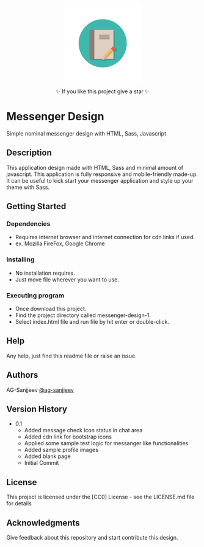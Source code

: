 <p align="center">
	<img src='https://raw.githubusercontent.com/ag-sanjjeev/ag-sanjjeev/main/images/readme.png' width="200px" />
</p>

<p align="center">
  ✨ If you like this project give a star ✨
</p>

# Messenger Design

Simple nominal messenger design with HTML, Sass, Javascript

## Description

This application design made with HTML, Sass and minimal amount of javascript.
This application is fully responsive and mobile-friendly made-up.
It can be useful to kick start your messenger application and style up your theme with Sass.

## Getting Started

### Dependencies

* Requires internet browser and internet connection for cdn links if used.
* ex. Mozilla FireFox, Google Chrome

### Installing

* No installation requires.
* Just move file wherever you want to use.

### Executing program

* Once download this project.
* Find the project directory called messenger-design-1.
* Select index.html file and run file by hit enter or double-click.

## Help

Any help, just find this readme file or raise an issue.

## Authors

AG-Sanjjeev
[@ag-sanjjeev](https://github.com/ag-sanjjeev)

## Version History

* 0.1
	* Added message check icon status in chat area
	* Added cdn link for bootstrap icons
	* Applied some sample test logic for messanger like functionalities
	* Added sample profile images
	* Added blank page
	* Initial Commit


## License

This project is licensed under the [CC0] License - see the LICENSE.md file for details

## Acknowledgments

Give feedback about this repository and start contribute this design.
